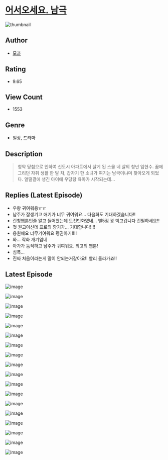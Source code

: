 # [어서오세요. 남극](https://comic.naver.com/challenge/list?titleId=810047)
![thumbnail](https://image-comic.pstatic.net/user_contents_data/challenge_comic/2023/05/23/upload_7364008153311621424_480x623.jpeg)

## Author
- [모과](https://comic.naver.com/artistTitle?id=366782)

## Rating
- 9.65

## View Count
- 1553

## Genre
- 일상, 드라마

## Description
> 청약 당첨으로 인하여 신도시 아파트에서 살게 된 스물 네 살의 청년 임현수. 꿈에 그리던 자취 생활 한 달 차, 갑자기 한 소녀가 여기는 남극이냐며 찾아오게 되었다. 얼떨결에 생긴 아이에 우당탕 육아가 시작되는데...

## Replies (Latest Episode)
- 우왕 귀여워용ㅠㅠ
- 남주가 잘생기고 애기가 너무 귀여워요... 다음화도 기대하겠습니다!!
- 런칭웹툰인줄 알고 들어왔는데 도전만화였네... 별5점 꽝 박고갑니다 건필하세요!!
- 첫 원고이신데 프로의 향기가... 기대합니다!!!!
- 응원해요 너무기여워요 펭귄아기!!!!
- 와... 작화 개기엽네
- 아가가 듬직하고 남주가 귀여워요. 최고의 웹툰!
- 심폭...
- 진짜 처음이라는게 말이 안되는거같아요!! 빨리 올라가죠!!

## Latest Episode
![image](https://image-comic.pstatic.net/user_contents_data/challenge_comic/2023/05/23/366782/upload_4121187513487745332.jpeg)

![image](https://image-comic.pstatic.net/user_contents_data/challenge_comic/2023/05/23/366782/upload_3631367379119978805.jpeg)

![image](https://image-comic.pstatic.net/user_contents_data/challenge_comic/2023/05/23/366782/upload_7292565169110530096.jpeg)

![image](https://image-comic.pstatic.net/user_contents_data/challenge_comic/2023/05/23/366782/upload_3691035465548522290.jpeg)

![image](https://image-comic.pstatic.net/user_contents_data/challenge_comic/2023/05/23/366782/upload_7147836256031226168.jpeg)

![image](https://image-comic.pstatic.net/user_contents_data/challenge_comic/2023/05/23/366782/upload_7161112854641403193.jpeg)

![image](https://image-comic.pstatic.net/user_contents_data/challenge_comic/2023/05/23/366782/upload_7377568215535543137.jpeg)

![image](https://image-comic.pstatic.net/user_contents_data/challenge_comic/2023/05/23/366782/upload_3847870014685786469.jpeg)

![image](https://image-comic.pstatic.net/user_contents_data/challenge_comic/2023/05/23/366782/upload_7292845356405241395.jpeg)

![image](https://image-comic.pstatic.net/user_contents_data/challenge_comic/2023/05/23/366782/upload_3774408151058692149.jpeg)

![image](https://image-comic.pstatic.net/user_contents_data/challenge_comic/2023/05/23/366782/upload_3834360100533123430.jpeg)

![image](https://image-comic.pstatic.net/user_contents_data/challenge_comic/2023/05/23/366782/upload_3703138903234471266.jpeg)

![image](https://image-comic.pstatic.net/user_contents_data/challenge_comic/2023/05/23/366782/upload_3544444195305634104.jpeg)

![image](https://image-comic.pstatic.net/user_contents_data/challenge_comic/2023/05/23/366782/upload_7003153922553754977.jpeg)

![image](https://image-comic.pstatic.net/user_contents_data/challenge_comic/2023/05/23/366782/upload_3833515672079590712.jpeg)

![image](https://image-comic.pstatic.net/user_contents_data/challenge_comic/2023/05/23/366782/upload_7147550597621834085.jpeg)

![image](https://image-comic.pstatic.net/user_contents_data/challenge_comic/2023/05/23/366782/upload_7219613475355767905.jpeg)

![image](https://image-comic.pstatic.net/user_contents_data/challenge_comic/2023/05/23/366782/upload_3703473145444054883.jpeg)
